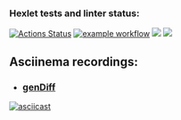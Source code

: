 ### Hexlet tests and linter status:
[![Actions Status](https://github.com/DmitriySmolin/php-project-48/workflows/hexlet-check/badge.svg)](https://github.com/DmitriySmolin/php-project-48/actions)
[![example workflow](https://github.com/DmitriySmolin/php-project-48/workflows/my-check/badge.svg)](https://github.com/DmitriySmolin/php-project-48/actions)
<a href="https://codeclimate.com/github/DmitriySmolin/php-project-48/maintainability"><img src="https://api.codeclimate.com/v1/badges/322c05727c1e27ec04c6/maintainability" /></a>
<a href="https://codeclimate.com/github/DmitriySmolin/php-project-48/test_coverage"><img src="https://api.codeclimate.com/v1/badges/322c05727c1e27ec04c6/test_coverage" /></a>
## Asciinema recordings:

* ### [genDiff](https://asciinema.org/a/CzutzCjsjQeZVGzSAGnbM9hw6) 
[![asciicast](https://asciinema.org/a/CzutzCjsjQeZVGzSAGnbM9hw6.svg)](https://asciinema.org/a/CzutzCjsjQeZVGzSAGnbM9hw6)
